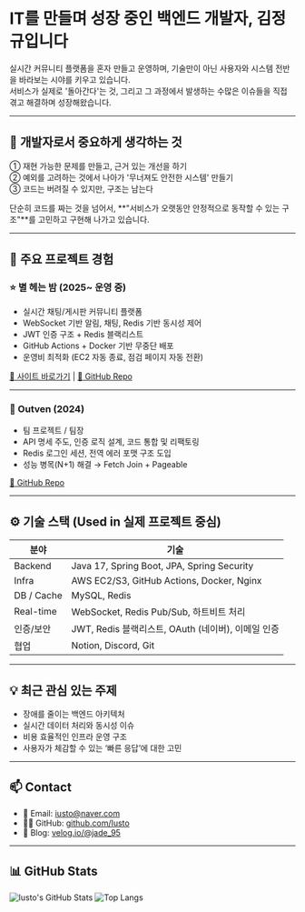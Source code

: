 # IT를 만들며 성장 중인 백엔드 개발자, 김정규입니다

실시간 커뮤니티 플랫폼을 혼자 만들고 운영하며, 기술만이 아닌 사용자와 시스템 전반을 바라보는 시야를 키우고 있습니다.  
서비스가 실제로 '돌아간다'는 것, 그리고 그 과정에서 발생하는 수많은 이슈들을 직접 겪고 해결하며 성장해왔습니다.

---

## 🎯 개발자로서 중요하게 생각하는 것

① 재현 가능한 문제를 만들고, 근거 있는 개선을 하기  
② 예외를 고려하는 것에서 나아가 '무너져도 안전한 시스템' 만들기  
③ 코드는 버려질 수 있지만, 구조는 남는다

단순히 코드를 짜는 것을 넘어서, **"서비스가 오랫동안 안정적으로 동작할 수 있는 구조"**를 고민하고 구현해 나가고 있습니다.

---

## 🧪 주요 프로젝트 경험

### ⭐ 별 헤는 밤 (2025~ 운영 중)
- 실시간 채팅/게시판 커뮤니티 플랫폼
- WebSocket 기반 알림, 채팅, Redis 기반 동시성 제어
- JWT 인증 구조 + Redis 블랙리스트
- GitHub Actions + Docker 기반 무중단 배포
- 운영비 최적화 (EC2 자동 종료, 점검 페이지 자동 전환)

[🔗 사이트 바로가기](https://byeolnight.com) | [🔗 GitHub Repo](https://github.com/Iusto/byeolnight)

---

### 🧭 Outven (2024)
- 팀 프로젝트 / 팀장
- API 명세 주도, 인증 로직 설계, 코드 통합 및 리팩토링
- Redis 로그인 세션, 전역 에러 포맷 구조 도입
- 성능 병목(N+1) 해결 → Fetch Join + Pageable

[🔗 GitHub Repo](https://github.com/Iusto/outven)

---

## ⚙️ 기술 스택 (Used in 실제 프로젝트 중심)

| 분야 | 기술 |
|------|------|
| Backend | Java 17, Spring Boot, JPA, Spring Security |
| Infra | AWS EC2/S3, GitHub Actions, Docker, Nginx |
| DB / Cache | MySQL, Redis |
| Real-time | WebSocket, Redis Pub/Sub, 하트비트 처리 |
| 인증/보안 | JWT, Redis 블랙리스트, OAuth (네이버), 이메일 인증 |
| 협업 | Notion, Discord, Git |

---

## 💡 최근 관심 있는 주제

- 장애를 줄이는 백엔드 아키텍처  
- 실시간 데이터 처리와 동시성 이슈  
- 비용 효율적인 인프라 운영 구조  
- 사용자가 체감할 수 있는 ‘빠른 응답’에 대한 고민

---

## 📫 Contact

- 📧 Email: iusto@naver.com  
- 🧑‍💻 GitHub: [github.com/Iusto](https://github.com/Iusto)  
- 📒 Blog: [velog.io/@jade_95](https://velog.io/@jade_95/posts)

---

## 📊 GitHub Stats

![Iusto's GitHub Stats](https://github-readme-stats.vercel.app/api?username=Iusto&show_icons=true&theme=tokyonight&count_private=true)
![Top Langs](https://github-readme-stats.vercel.app/api/top-langs/?username=Iusto&layout=compact&theme=tokyonight)
